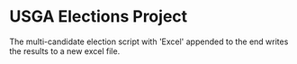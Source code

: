 # USGA Elections Project

The multi-candidate election script with 'Excel' appended to the end writes the results to a new excel file.
